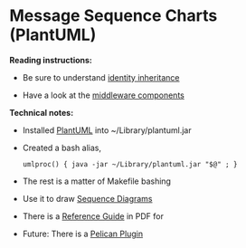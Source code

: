Message Sequence Charts (PlantUML)
==================================

**Reading instructions:**

-   Be sure to understand [identity inheritance](http://internetwide.org/blog/2016/12/18/id-6-inheritance.html)

-   Have a look at the [middleware components](http://internetwide.org/blog/2016/12/20/idhub-2-middleware.html)

**Technical notes:**

-   Installed [PlantUML](http://plantuml.com/download) into
    \~/Library/plantuml.jar

-   Created a bash alias,

    ~~~~~~~~~~~~~~~~~~~~~~~~~~~~~~~~~~~~~~~~~~~~~~~~~~~~~~~~~~~~~~~~~~~~~~~~~~~~
    umlproc() { java -jar ~/Library/plantuml.jar "$@" ; }
    ~~~~~~~~~~~~~~~~~~~~~~~~~~~~~~~~~~~~~~~~~~~~~~~~~~~~~~~~~~~~~~~~~~~~~~~~~~~~

-   The rest is a matter of Makefile bashing

-   Use it to draw [Sequence Diagrams](http://plantuml.com/sequence-diagram)

-   There is a [Reference
    Guide](http://plantuml.com/PlantUML_Language_Reference_Guide.pdf) in PDF for

-   Future: There is a [Pelican
    Plugin](https://github.com/getpelican/pelican-plugins/tree/master/plantuml)
